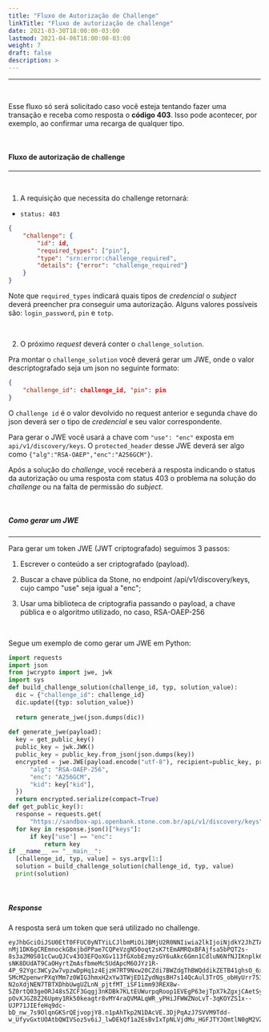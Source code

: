 ```yaml
---
title: "Fluxo de Autorização de Challenge"
linkTitle: "Fluxo de autorização de challenge"
date: 2021-03-30T18:00:00-03:00
lastmod: 2021-04-06T18:00:00-03:00
weight: 7
draft: false
description: >
---
```


---

<br>

Esse fluxo só será solicitado caso você esteja tentando fazer uma transação e receba como resposta o **código 403**. Isso pode acontecer, por exemplo, ao confirmar uma recarga de qualquer tipo.

<br>

#### **Fluxo de autorização de challenge**
---

<br>

1) A requisição que necessita do challenge retornará:

- `status: 403`

```Json
{
	"challenge": {
		"id": id,
		"required_types": ["pin"],
		"type": "srn:error:challenge_required",
		"details": {"error": "challenge_required"}
	}
}
```

Note que `required_types` indicará quais tipos de *credencial* o *subject* deverá preencher pra conseguir uma autorização. Alguns valores possíveis são: `login_password`, `pin` e `totp`.

<br>

2) O próximo *request* deverá conter o `challenge_solution`.

Pra montar o `challenge_solution` você deverá gerar um JWE, onde o valor descriptografado seja um json no seguinte formato:

```Json
{
	"challenge_id": challenge_id, "pin": pin
}
```

O `challenge id` é o valor devolvido no request anterior e segunda chave do json deverá ser o tipo de *credencial* e seu valor correspondente.

Para gerar o JWE você usará a chave com `"use": "enc"` exposta em `api/v1/discovery/keys`. O `protected_header` desse JWE deverá ser algo como `{"alg":"RSA-OAEP","enc":"A256GCM"}`.

Após a solução do *challenge*, você receberá a resposta indicando o status da autorização ou uma resposta com status 403 o problema na solução do *challenge* ou na falta de permissão do *subject*.

<br>

##### **Como gerar um JWE**
---


Para gerar um token JWE (JWT criptografado) seguimos 3 passos:

1) Escrever o conteúdo a ser criptografado (payload). 

2) Buscar a chave pública da Stone, no endpoint /api/v1/discovery/keys, cujo campo "use" seja igual a "enc";

3) Usar uma biblioteca de criptografia passando o payload, a chave pública e o algoritmo utilizado, no caso, RSA-OAEP-256

<br>

Segue um exemplo de como gerar um JWE em Python:

```python
import requests
import json
from jwcrypto import jwe, jwk
import sys
def build_challenge_solution(challenge_id, typ, solution_value):
  dic = {"challenge_id": challenge_id}
  dic.update({typ: solution_value})
  
  return generate_jwe(json.dumps(dic))
  
def generate_jwe(payload):
  key = get_public_key()
  public_key = jwk.JWK()
  public_key = public_key.from_json(json.dumps(key))
  encrypted = jwe.JWE(payload.encode("utf-8"), recipient=public_key, protected={
      "alg": "RSA-OAEP-256",
      "enc": "A256GCM",
      "kid": key["kid"],
  })
  return encrypted.serialize(compact=True)
def get_public_key():
  response = requests.get(
      "https://sandbox-api.openbank.stone.com.br/api/v1/discovery/keys")
  for key in response.json()["keys"]:
      if key["use"] == "enc":
          return key
if __name__ == "__main__":
  [challenge_id, typ, value] = sys.argv[1:]
  solution = build_challenge_solution(challenge_id, typ, value)
  print(solution)
```

<br>

##### **Response**

A resposta será um token que será utilizado no challenge.

```
eyJhbGciOiJSU0EtT0FFUC0yNTYiLCJlbmMiOiJBMjU2R0NNIiwia2lkIjoiNjdkY2JhZTAtN2JlYi0xMWU5LTllZDUtMDI0MmFjMTEwMDAyIn0.FhyzgGAcmitGYoyzRxO9GhgQ-nMj1DK6gCREmnockGBxjbdPPae7CQPeVzgN50oqt2sK7tEmAMRQxBFAjfsa5bPQT2s-8s3a2M0S01cCwuQJCv43O3EFQoXGv113fGXobEzmyzGY6uAkc6Gmn1CdluN6NfNJIKnplk6GLpgUlrRIrkcEcgPUnJhvhavc-sNK8DUdAT9CaOHyrtZmAsfbmeMc5UdApcM6OJYz1R-4P_92Ygc3WCy2w7vpzwDpHq1z4EjzH7RT9Nxw20CZdi7BWZdgThBWQddikZETB41ghsO_6xOA7GorOl0bvYaSnHrZfVXdbMhltFnKy9WlA_BW66KO2UudkPjLL-SMcM2penwrPXqYMm7z0WIG3hmxH2xYw3TWjED1ZydNgsBH7s14QcAul3TrOS_obHyUrr753o30PTopuFmQesLzoUN0j1qJ6Xm-N2oXdjNEN7TBTXDhbUwgUZLnN_pjtfMT_iSF1imm93REX8w-5Z0rtQ03geORJ48s5ZCF3Gqgj3nKDBk7KLtEUWurpqRoop1EVEgP63ejTpX7kZgxjCAetSyH-pOvXJGZ8Z26Upmy1Rk50keagtr8vMY4raQVMALqWR_yPHiJFWWZNoLvT-3qKOYZS1x--UJP71JIEfeHq9dc-bD_nw_7s9OlqnGKSrQEjvopjY8.n1pAhTkp2N1DAcVE.3DjPqAzJ7SVVM9Tdd-w_UfyvGxtUOAtbQWIVSoz5v6iJ_lwDEkQf1a2EsBvIxTpNLVjdMu_HGFJTYJOmtlN0gM2VZ2YpEtzITw.C_WphE40TvNCXECOLCgGIw
```
<br>





